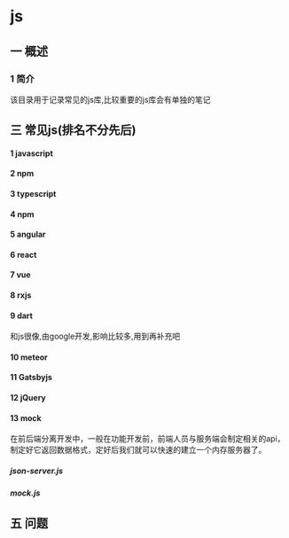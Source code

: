 # js
## 一 概述
### 1 简介
该目录用于记录常见的js库,比较重要的js库会有单独的笔记
## 三 常见js(排名不分先后)
#### 1 javascript
#### 2 npm
#### 3 typescript
#### 4 npm
#### 5 angular
#### 6 react
#### 7 vue
#### 8 rxjs
#### 9 dart
和js很像,由google开发,影响比较多,用到再补充吧
#### 10 meteor
#### 11 Gatsbyjs
#### 12 jQuery
#### 13 mock
在前后端分离开发中，一般在功能开发前，前端人员与服务端会制定相关的api，制定好它返回数据格式，定好后我们就可以快速的建立一个内存服务器了。
##### json-server.js
##### mock.js
## 五 问题
